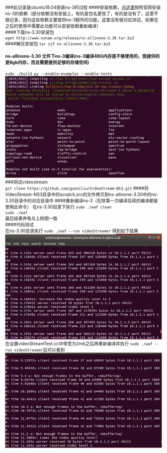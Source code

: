 ###此记录是ubuntu18.04安装ns-3的过程
####安装依赖，[点这里](https://www.nsnam.org/docs/release/3.30/tutorial/singlehtml/index.html#getting-started)按照官网安装ns-3的依赖（部分依赖没有安装上，有的是包名更改了，有的是没有了，这里不做记录，因为这些依赖主要提供ns-3额外的功能，这里没有做对应测试，如果在之后的使用中需要此功能可以安装依赖重新编译）  
####下载ns-3.30安装包  
`wget http://www.nsnam.org/release/ns-allinone-3.30.tar.bz2`  
####解压安装包
`tar xjf ns-allinone-3.30.tar.bz2`  
#### ns-allinone-3.30 文件下ns-3编译(ns-3编译4BG内存是不够使用的，我提供的是8gb内存，而且需要提供足够的存储空间)
`sudo ./build.py --enable-examples --enable-tests`  
![编译结果](image/1.png)  
###测试videostream  
`git clone https://github.com/guoxiliu/VideoStream-NS3.git`
####将VideoStream-NS3目录中的scratch,src的文件拷贝到ns-allinone-3.30中的ns-3.30目录中的对应目录中
####重新编译ns-3（在除第一次编译后续的编译都是使用此命令）
在ns-3.30目录下执行
`sudo ./waf clean`  
`sudo ./waf`  
最后结果养龟与上附图一致  
####代码测试  
在ns-3.30目录执行
`sudo ./waf --run videoStreamer`
得到如下结果  
![编译结果](image/ns-3_100m_video.png) 
在设置videoStreamTest.cc中带宽为2mb之后再重新编译并执行
`sudo ./waf --run videoStreamer`后可以看到
![编译结果](image/ns-3_2m_video1.png) 
